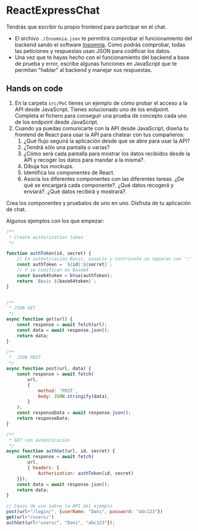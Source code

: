 # ReactExpressChat

Tendrás que escribir tu propio frontend para participar en el chat.

* El archivo `./Insomnia.json` te permitirá comprobar el funcionamiento del backend sando el software [Insomnia](https://insomnia.rest/). Como podrás comprobar, todas las peticiones y respuestas usan JSON para codificar los datos.
* Una vez que te hayas hecho con el funcionamiento del backend a base de prueba y error, escribe algunas funciones en JavaScript que te permitan "hablar" al backend y manejar sus respuestas.

## Hands on code

1. En la carpeta `src/PoC` tienes un ejemplo de cómo probar el acceso a la API desde JavaScript. Tienes solucionado uno de los endpoint. Completa el fichero para conseguir una prueba de concepto cada uno de los endpoint desde JavaScript.
2. Cuando ya puedas comunicarte con la API desde JavaScript, diseña tu frontend de React para usar la API para chatear con tus compañeros:
    1. ¿Qué flujo seguirá la aplicación desde que se abre para usar la API?
    2. ¿Tendrá sólo una pantalla o varias?
    3. ¿Cómo será cada pantalla para mostrar los datos recibidos desde la API y recoger los datos para mandar a la misma?.
    4. Dibuja tus mockups.
    5. Identifica los componentes de React.
    6. Asocia los diferentes componentes con las diferentes tareas. ¿De qué se encargará cada componente?. ¿Qué datos recogerá y enviará?. ¿Qué datos recibirá y mostrará?.
    
Crea los componentes y pruebalos de uno en uno.
Disfruta de tu aplicación de chat.


Algunos ejemplos con los que empezar:

```js
/**
 * Create authorization token
 */

function authToken(id, secret) {
    // En autenticación Basic, usuario y contraseña se separan con ':'
    const authToken = `${id}:${secret}`;
    // Y se codifican en Base64
    const base64token = btoa(authToken);
    return `Basic ${base64token}`;
}


/**
 * JSON GET
 */ 
async function get(url) {
    const response = await fetch(url);
    const data = await response.json();
    return data;
}

/**
 *  JSON POST
 */ 
async function post(url, data) {
    const response = await fetch(
        url,
        {
            method: 'POST',
            body: JSON.stringify(data),
        }
    );
    const responseData = await response.json();
    return responseData;
}

/**
 * GET con autenticación
 */
async function authGet(url, id, secret) {
    const response = await fetch(
        url,
        { headers: {
            Authorization: authToken(id, secret) 
    }});
    const data = await response.json();
    return data;
}

// Casos de uso sobre la API del ejemplo
post(url+"/login/", {userName: "Dani", password: "abc123"})
get(url+"/users/")
authGet(url+"users/", "Dani", "abc123"});
```